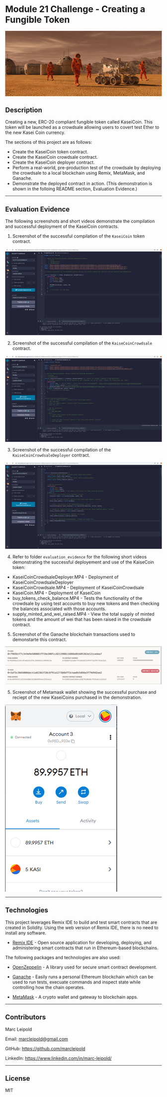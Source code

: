 # Module 21 Challenge - Creating a Fungible Token

![header_image](./21-4-application-image.png)

## Description

Creating a new, ERC-20 compliant fungible token called KaseiCoin.  This token will be launched as a crowdsale allowing users to covert test Ether to the new Kasei Coin currency. 

The sections of this project are as follows: 

* Create the KaseiCoin token contract.  
* Create the KaseiCoin crowdsale contract. 
* Create the KaseiCoin deployer contract. 
* Perform a real-world, pre-production test of the crowdsale by deploying the crowdsale to a local blockchain using Remix, MetaMask, and Ganache.
* Demonstrate the deployed contract in action.  (This demonstration is shown in the folloing README section, Evaluation Evidence.)

---

## Evaluation Evidence

The following screenshots and short videos demonstrate the compilation and successful deployment of the KaseiCoin contracts.   

1. Screenshot of the successful compilation of the `KaseiCoin` token contract.     

![kaseiCoin_compiled](./evaluation_evidence/kaseiCoin_compiled.PNG)

2. Screenshot of the successful compilation of the `KaiseCoinCrowdsale` contract.     

![kaseiCoinCrowdsale_compiled](./evaluation_evidence/kaseiCoinCrowdsale_compiled.PNG)

3. Screenshot of the successful compilation of the `KaiseCoinCrowdsaleDeployer` contract.     

![kaseiCoinCrowdsaleDeployer_compiled](./evaluation_evidence/kaseiCoinCrowdsaleDeployer_compiled.PNG)

4. Refer to folder `evaluation_evidence` for the following short videos demonstrating the successful deployement and use of the KaiseCoin token: 

* KaseiCoinCrowdsaleDeployer.MP4 - Deployment of KaseiCoinCrowdsaleDeployer
* KaseiCoinCrowdsale.MP4 - Deployment of KaseiCoinCrowdsale
* KaseiCoin.MP4 - Deployment of KaseiCoin
* buy_tokens_check_balance.MP4 - Tests the functionality of the crowdsale by using test accounts to buy new tokens and then checking the balances associated with those accounts.
* supply_minted_and_wei_raised.MP4 - View the total supply of minted tokens and the amount of wei that has been raised in the crowdsale contract.

5. Screenshot of the Ganache blockchain transactions used to demonstarte this contract.

![transactions](./evaluation_evidence/transactions.PNG)

5. Screenshot of Metamask wallet showing the successful purchase and reciept of the new KaseiCoins purchased in the demonstration. 

![metamask_wallet](./evaluation_evidence/metamask_wallet.PNG)

---

## Technologies

This project leverages Remix IDE to build and test smart contracts that are created in Solidity.  Using the web version of Remix IDE, there is no need to install any software. 

* [Remix IDE](https://remix.ethereum.org/) - Open source application for developing, deploying, and administering smart contracts that run in Ethereum-based blockchains.

The following packages and technologies are also used: 

* [OpenZeppelin](https://github.com/OpenZeppelin/openzeppelin-contracts) - A library used for secure smart contract development.

* [Ganache](https://trufflesuite.com/ganache/) - Easily runs a personal Ethereum blockchain which can be used to run tests, execuate commands and inspect state while controlling how the chain operates. 

* [MetaMask](https://metamask.io/) - A crypto wallet and gateway to blockchain apps. 

---
## Contributors

Marc Leipold

Email: marcleipold@gmail.com

GitHub: https://github.com/marcleipold

LinkedIn: https://www.linkedin.com/in/marc-leipold/

---

## License

MIT
